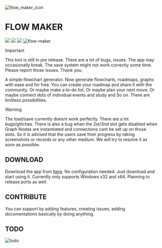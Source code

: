 ![flow_maker_icon](https://github.com/user-attachments/assets/fca96865-3b5c-4275-ab4e-b4e278011f38) 
# FLOW MAKER

![](https://img.shields.io/badge/License-MIT-blue) 
![](https://img.shields.io/badge/release-v0.3.0.0-blue)
![](https://img.shields.io/badge/Godot-v4.4.stable.official-blue)
![flow-maker](https://github.com/user-attachments/assets/b1a22739-cd89-45e7-a9f8-3beba84a22cd)


> [!IMPORTANT]
> This tool is still in pre release. There are a lot of bugs, issues. The app may occasionally break. The save system might not work correctly some time. Please report those issues. Thank you.

A simple flowchart generator. Now generate flowcharts, roadmaps, graphs with ease and for free. You can create your roadmap and share it with the community. Or maybe make a to-do list. Or maybe plan your next move. Or maybe connect dots of individual events and study and So on. There are limitless possibilities.

> [!WARNING]
> The load/save currently doesnt work perfectly. There are a lot bugs/glitches. There is also a bug when the 2st/3nd slot gets disabled
> when Graph Nodes are instantiated and connections cant be set up on those slots.
> So it is advised that the users save their progress by taking screenshots or records or any other medium.
> We will try to resolve it as soon as possible.

## DOWNLOAD

Download the app from [here](https://github.com/IsaacAneek/flow-maker/releases "here"). No configuration needed. Just download and start using it. Currently only supports Windows x32 and x64. Planning to release ports as well.

## CONTRIBUTE

You can support by adding features, creating issues, adding documentations basically by doing anything.

## TODO
![todo](https://github.com/user-attachments/assets/31fdf60e-2818-43d6-ad7a-d8048cf8f52e)
